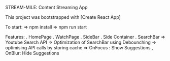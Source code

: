 STREAM-MILE: Content Streaming App

This project was bootstrapped with [Create React App]

To start: => npm install
          => npm run start

Features:
   . HomePage
   . WatchPage
   . SideBar
   . Side Container
   . SearchBar => Youtube Search API
              => Optimization of SearchBar using Debounching
              => optimising API calls by storing cache
              => OnFocus : Show Suggestions , OnBlur: Hide Suggestions
              
               









